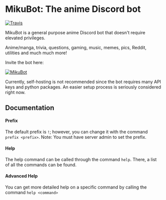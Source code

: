 # MikuBot: The anime Discord bot

[![Travis](https://travis-ci.org/darenliang/MikuBot.svg?branch=master)](https://travis-ci.org/darenliang/MikuBot)

MikuBot is a general purpose anime Discord bot that doesn't require elevated privileges.

Anime/manga, trivia, questions, gaming, music, memes, pics, Reddit, utilities and much much more!

Invite the bot here:

[![MikuBot](https://discordbots.org/api/widget/status/512354713602228265.png)](https://discordbots.org/bot/512354713602228265)

Currently, self-hosting is not recommended since the bot requires many API keys and python packages. An easier setup process is seriously considered right now.

## Documentation

#### Prefix

The default prefix is `!`; however, you can change it with the command `prefix <prefix>`.
Note: You must have server admin to set the prefix.

#### Help

The help command can be called through the command `help`. There, a list of all the commands can be found.

#### Advanced Help

You can get more detailed help on a specific command by calling the command `help <command>`
